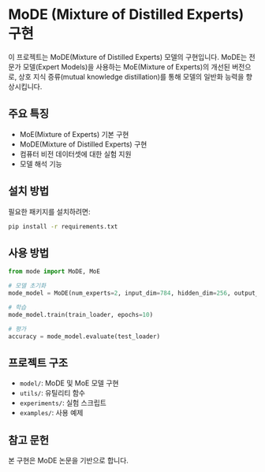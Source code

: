 # MoDE (Mixture of Distilled Experts) 구현

이 프로젝트는 MoDE(Mixture of Distilled Experts) 모델의 구현입니다. MoDE는 전문가 모델(Expert Models)을 사용하는 MoE(Mixture of Experts)의 개선된 버전으로, 상호 지식 증류(mutual knowledge distillation)를 통해 모델의 일반화 능력을 향상시킵니다.

## 주요 특징

- MoE(Mixture of Experts) 기본 구현
- MoDE(Mixture of Distilled Experts) 구현
- 컴퓨터 비전 데이터셋에 대한 실험 지원
- 모델 해석 기능

## 설치 방법

필요한 패키지를 설치하려면:

```bash
pip install -r requirements.txt
```

## 사용 방법

```python
from mode import MoDE, MoE

# 모델 초기화
mode_model = MoDE(num_experts=2, input_dim=784, hidden_dim=256, output_dim=10)

# 학습
mode_model.train(train_loader, epochs=10)

# 평가
accuracy = mode_model.evaluate(test_loader)
```

## 프로젝트 구조

- `model/`: MoDE 및 MoE 모델 구현
- `utils/`: 유틸리티 함수
- `experiments/`: 실험 스크립트
- `examples/`: 사용 예제

## 참고 문헌

본 구현은 MoDE 논문을 기반으로 합니다. 
